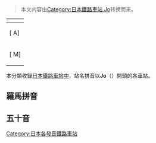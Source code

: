 > 本文内容由[Category:日本鐵路車站 Jo](https://zh.wikipedia.org/wiki/Category:日本鐵路車站_Jo)转换而来。


<table>
<thead>
<tr class="header">
<th></th>
</tr>
</thead>
<tbody>
<tr class="odd">
<td><p>[ A]</p></td>
</tr>
<tr class="even">
<td><p>[ M]</p></td>
</tr>
</tbody>
</table>

本分類收錄[日本](../Page/日本.md "wikilink")[鐵路車站中](https://zh.wikipedia.org/wiki/鐵路車站 "wikilink")，站名拼音以**Jo**（）開頭的各車站。

## 羅馬拼音

## 五十音

[Category:日本各發音鐵路車站](https://zh.wikipedia.org/wiki/Category:日本各發音鐵路車站 "wikilink")